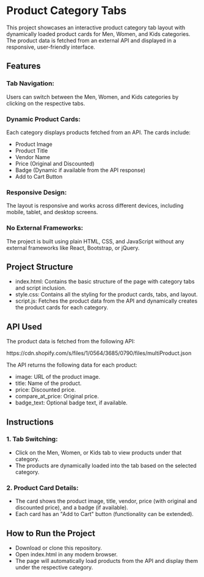 <h1>Product Category Tabs</h1>
<p>This project showcases an interactive product category tab layout with dynamically loaded product cards for Men, Women, and Kids categories. The product data is fetched from an external API and displayed in a responsive, user-friendly interface.</p>

<h2>Features</h2>
<h3>Tab Navigation:</h3> <p>Users can switch between the Men, Women, and Kids categories by clicking on the respective tabs.</p>
<h3>Dynamic Product Cards:</h3> <p>Each category displays products fetched from an API. The cards include:</p>
<ul>
 <li>Product Image</li>
<li>Product Title</li>
<li>Vendor Name</li>
<li>Price (Original and Discounted)</li>
<li>Badge (Dynamic if available from the API response)</li>
<li>Add to Cart Button</li>
</ul>
<h3>Responsive Design:</h3><p>The layout is responsive and works across different devices, including mobile, tablet, and desktop screens.</p>
<h3>No External Frameworks:</h3> The project is built using plain HTML, CSS, and JavaScript without any external frameworks like React, Bootstrap, or jQuery.</p>
<h2>Project Structure</h2>
<ul>
  <li>index.html: Contains the basic structure of the page with category tabs and script inclusion.</li>
  <li>style.css: Contains all the styling for the product cards, tabs, and layout.</li>
  <li>script.js: Fetches the product data from the API and dynamically creates the product cards for each category.</li>
</ul>

<h2>API Used</h2>
<p>The product data is fetched from the following API:</p>
<p>https://cdn.shopify.com/s/files/1/0564/3685/0790/files/multiProduct.json</p>
<p>The API returns the following data for each product:</p>

<ul>
  <li>image: URL of the product image.</li>
  <li>title: Name of the product.</li>
  <li>price: Discounted price.</li>
  <li>compare_at_price: Original price.</li>
  <li>badge_text: Optional badge text, if available.</li>
</ul>

<h2>Instructions</h2>
<h3>1. Tab Switching:</h3>
<ul>
  <li>Click on the Men, Women, or Kids tab to view products under that category.</li>
  <li>The products are dynamically loaded into the tab based on the selected category.</li>
  
</ul>

<h3>2. Product Card Details:</h3>
<ul>
  <li>The card shows the product image, title, vendor, price (with original and discounted price), and a badge (if available).</li>
  <li>Each card has an "Add to Cart" button (functionality can be extended).</li>
</ul>
<h2>How to Run the Project</h2>
<ul>
 <li>Download or clone this repository.</li>
<li>Open index.html in any modern browser.</li>
<li>The page will automatically load products from the API and display them under the respective category.</li>
</ul>



